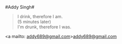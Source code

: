 #Addy Singh#

>I drink, therefore I am.  
>(5 minutes later)  
>I'm drunk, therefore I was.  

<a mailto: addy689@gmail.com>addy689@gmail.com</a>
